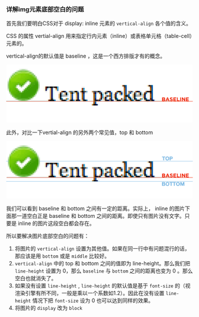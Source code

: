 ### 详解img元素底部空白的问题


首先我们要明白CSS对于 display: inline 元素的 `vertical-align` 各个值的含义。

CSS 的属性 vertial-align 用来指定行内元素（inline）或表格单元格（table-cell）元素的。


vertical-align的默认值是 baseline ，这是一个西方排版才有的概念。

![图 3](../images/52bb5751941eb9043cb1e9435b52339e73be171c579bac511ef62496da530735.png)  


此外，对比一下vertial-align 的另外两个常见值，top 和 bottom

![图 4](../images/cc5b157e82e6873b9dd9ac3cfafe7eef758af14b4cf759fad2295488090ec05c.png)  



我们可以看到 baseline  和 bottom 之间有一定的距离。实际上， inline 的图片下面那一道空白正是 baseline 和 bottom 之间的距离。即使只有图片没有文字。只要是 inline 的图片这段空白都会存在。


所以要解决图片底部空白的问题有：

1. 将图片的 `vertical-align` 设置为其他值。如果在同一行中有问题混行的话，那应该是用 `bottom` 或是 `middle` 比较好。
2. `vertical-align` 中的 top 和 bottom 之间的值即为 line-height。那么我们把 `line-height` 设置为 0，那么 `baseline` 与 `bottom` 之间的距离也变为 0 。那么空白也就消失了。
3. 如果没有设置 `line-height` , `line-height` 的默认值是基于 `font-size` 的（视渲染引擎有所不同，一般是乘以一个系数如1.2）。因此在没有设置 `line-height` 情况下把 `font-size` 设为 0 也可以达到同样的效果。
4. 将图片的 `display` 改为 `block` 


